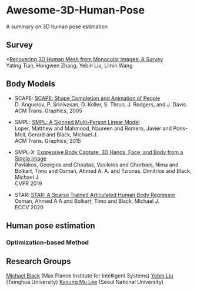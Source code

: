 # Awesome-3D-Human-Pose
A summary on 3D human pose estimation

## Survey
*[Recovering 3D Human Mesh from Monocular Images: A Survey](https://arxiv.org/abs/2203.01923)</br>
Yating Tian, Hongwen Zhang, Yebin Liu, Limin Wang</br>

## Body Models
* SCAPE: [SCAPE: Shape Completion and Animation of People](https://ai.stanford.edu/~drago/Papers/shapecomp.pdf)</br>
D. Anguelov, P. Srinivasan, D. Koller, S. Thrun, J. Rodgers, and J. Davis</br>
ACM Trans. Graphics, 2005

* SMPL: [SMPL: A Skinned Multi-Person Linear Model](https://smpl.is.tue.mpg.de)</br>
Loper, Matthew and Mahmood, Naureen and Romero, Javier and Pons-Moll, Gerard and Black, Michael J.</br>
ACM Trans. Graphics, 2015

* SMPL-X: [Expressive Body Capture: 3D Hands, Face, and Body from a Single Image](https://smpl-x.is.tue.mpg.de/)</br>
Pavlakos, Georgios and Choutas, Vasileios and Ghorbani, Nima and Bolkart, Timo and Osman, Ahmed A. A. and Tzionas, Dimitrios and Black, Michael J.</br>
CVPR 2019

* STAR: [STAR: A Sparse Trained Articulated Human Body Regressor](https://star.is.tue.mpg.de)</br>
Osman, Ahmed A A and Bolkart, Timo and Black, Michael J.</br>
ECCV 2020


## Human pose estimation 

### Optimization-based Method 

## Research Groups
[Michael Black](http://ps.is.mpg.de) (Max Planck Institute for Intelligent Systems)
[Yebin Liu](http://www.liuyebin.com) (Tsinghua University) 
[Kyoung Mu Lee](https://cv.snu.ac.kr/index.php/~kmlee/) (Seoul National University)
